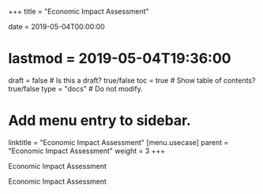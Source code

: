 +++
title = "Economic Impact Assessment"

date = 2019-05-04T00:00:00
# lastmod = 2019-05-04T19:36:00

draft = false  # Is this a draft? true/false
toc = true  # Show table of contents? true/false
type = "docs"  # Do not modify.

# Add menu entry to sidebar.
linktitle = "Economic Impact Assessment"
[menu.usecase]
  parent = "Economic Impact Assessment"
  weight = 3
+++

Economic Impact Assessment


Economic Impact Assessment

